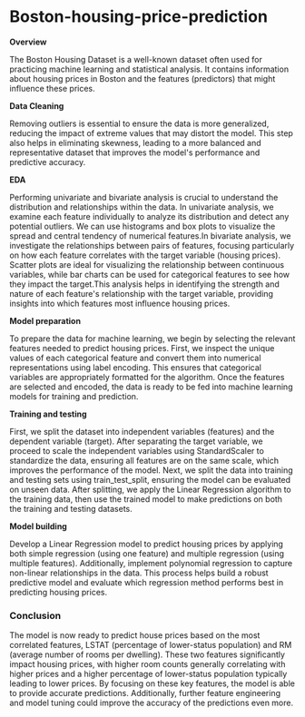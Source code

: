 # Boston-housing-price-prediction

**Overview**

The Boston Housing Dataset is a well-known dataset often used for practicing machine learning and statistical analysis. It contains information about housing prices in Boston and the features (predictors) that might influence these prices.

**Data Cleaning**

Removing outliers is essential to ensure the data is more generalized, reducing the impact of extreme values that may distort the model. This step also helps in eliminating skewness, leading to a more balanced and representative dataset that improves the model's performance and predictive accuracy.

**EDA**

Performing univariate and bivariate analysis is crucial to understand the distribution and relationships within the data. In univariate analysis, we examine each feature individually to analyze its distribution and detect any potential outliers. We can use histograms and box plots to visualize the spread and central tendency of numerical features.In bivariate analysis, we investigate the relationships between pairs of features, focusing particularly on how each feature correlates with the target variable (housing prices). Scatter plots are ideal for visualizing the relationship between continuous variables, while bar charts can be used for categorical features to see how they impact the target.This analysis helps in identifying the strength and nature of each feature's relationship with the target variable, providing insights into which features most influence housing prices.

**Model preparation**

To prepare the data for machine learning, we begin by selecting the relevant features needed to predict housing prices. First, we inspect the unique values of each categorical feature and convert them into numerical representations using label encoding. This ensures that categorical variables are appropriately formatted for the algorithm. Once the features are selected and encoded, the data is ready to be fed into machine learning models for training and prediction.

**Training and testing**

First, we split the dataset into independent variables (features) and the dependent variable (target). After separating the target variable, we proceed to scale the independent variables using StandardScaler to standardize the data, ensuring all features are on the same scale, which improves the performance of the model.
Next, we split the data into training and testing sets using train_test_split, ensuring the model can be evaluated on unseen data. After splitting, we apply the Linear Regression algorithm to the training data, then use the trained model to make predictions on both the training and testing datasets.

**Model building**

Develop a Linear Regression model to predict housing prices by applying both simple regression (using one feature) and multiple regression (using multiple features). Additionally, implement polynomial regression to capture non-linear relationships in the data. This process helps build a robust predictive model and evaluate which regression method performs best in predicting housing prices.

### Conclusion

The model is now ready to predict house prices based on the most correlated features, LSTAT (percentage of lower-status population) and RM (average number of rooms per dwelling). These two features significantly impact housing prices, with higher room counts generally correlating with higher prices and a higher percentage of lower-status population typically leading to lower prices. By focusing on these key features, the model is able to provide accurate predictions. Additionally, further feature engineering and model tuning could improve the accuracy of the predictions even more.
